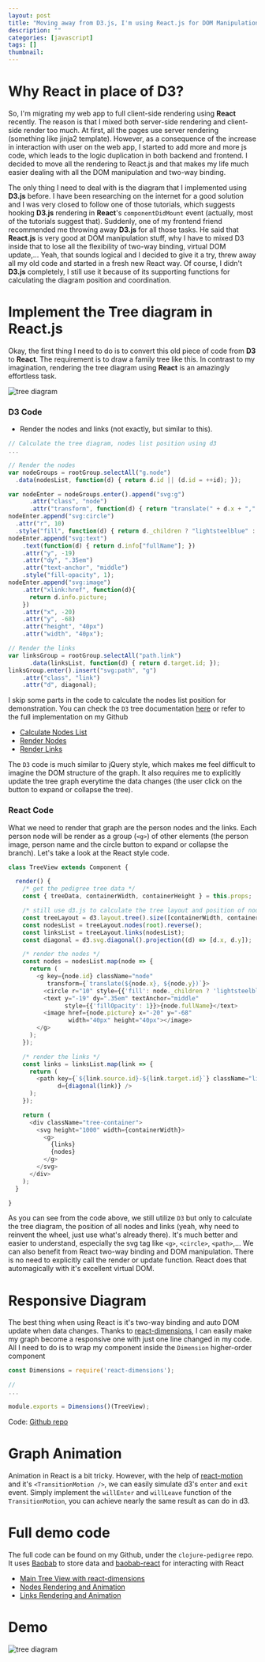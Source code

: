 ```yaml
---
layout: post
title: "Moving away from D3.js, I'm using React.js for DOM Manipulation now"
description: ""
categories: [javascript]
tags: []
thumbnail:
---
```


# Why React in place of D3?

So, I'm migrating my web app to full client-side rendering using **React** recently. The reason is
that I mixed both server-side rendering and client-side render too much. At first, all the pages use
server  rendering (something like jinja2 template). However, as a consequence of the increase in
interaction  with user on the web app, I started to add more and more js code, which leads to the
logic duplication in both backend and frontend. I decided to move all the rendering to React.js and
that makes my life much easier dealing with all the DOM manipulation and two-way binding.

The only
thing I need to deal with is the diagram that I implemented using **D3.js** before. I have been
researching on the internet for a good solution and I was very closed to follow one of those
tutorials, which suggests hooking **D3.js** rendering in **React**'s `componentDidMount` event
(actually, most of the tutorials suggest that). Suddenly, one of my frontend friend recommended me
throwing away **D3.js** for all those tasks. He said that **React.js** is very good at DOM
manipulation stuff, why I have to mixed D3 inside that to lose all the flexibility of two-way
binding, virtual DOM update,... Yeah, that sounds logical and I decided to give it a try, threw away
all my old code and started in a fresh new React way. Of course, I didn't **D3.js** completely, I
still use it because of its supporting functions for calculating the diagram position and
coordination.

# Implement the Tree diagram in React.js

Okay, the first thing I need to do is to convert this old piece of code from **D3** to **React**.
The requirement is to draw a family tree like this.
In contrast to my imagination, rendering the tree diagram using **React** is an amazingly
effortless task.

<!-- more -->

![tree diagram](/files/2016-07-12-moving-away-from-d3js-im-using-reactjs-for-dom-manipulation-now/tree.png)

### D3 Code

- Render the nodes and links (not exactly, but similar to this).

```javascript
// Calculate the tree diagram, nodes list position using d3
...

// Render the nodes
var nodeGroups = rootGroup.selectAll("g.node")
  .data(nodesList, function(d) { return d.id || (d.id = ++id); });

var nodeEnter = nodeGroups.enter().append("svg:g")
      .attr("class", "node")
      .attr("transform", function(d) { return "translate(" + d.x + "," + d.y + ")"; });
nodeEnter.append("svg:circle")
  .attr("r", 10)
  .style("fill", function(d) { return d._children ? "lightsteelblue" : "#fff"; });
nodeEnter.append("svg:text")
    .text(function(d) { return d.info["fullName"]; })
    .attr("y", -19)
    .attr("dy", ".35em")
    .attr("text-anchor", "middle")
    .style("fill-opacity", 1);
nodeEnter.append("svg:image")
    .attr("xlink:href", function(d){
      return d.info.picture;
    })
    .attr("x", -20)
    .attr("y", -68)
    .attr("height", "40px")
    .attr("width", "40px");

// Render the links
var linksGroup = rootGroup.selectAll("path.link")
      .data(linksList, function(d) { return d.target.id; });
linksGroup.enter().insert("svg:path", "g")
    .attr("class", "link")
    .attr("d", diagonal);
```

I skip some parts in the code to
calculate the nodes list position for demonstration. You can check the `D3` tree documentation
[here](https://github.com/d3/d3-hierarchy/blob/master/README.md#tree) or refer to the full
implementation on my Github
- [Calculate Nodes List](https://github.com/tmtxt/clojure-pedigree/blob/c94a97b64eba1ad2cc5eb6d7071c6dc0542e6400/svc.web/js/tree/render.js#L55)
- [Render Nodes](https://github.com/tmtxt/clojure-pedigree/blob/c94a97b64eba1ad2cc5eb6d7071c6dc0542e6400/svc.web/js/tree/nodes.js#L32)
- [Render Links](https://github.com/tmtxt/clojure-pedigree/blob/c94a97b64eba1ad2cc5eb6d7071c6dc0542e6400/svc.web/js/tree/links.js#L16)

The `D3` code is much similar to jQuery style, which makes me feel difficult to imagine the DOM
structure of the graph. It also requires me to explicitly update the tree graph everytime the data
changes (the user click on the button to expand or collapse the tree).

### React Code

What we need to render that graph are the person nodes and the
links. Each person node will be render as a group (`<g>`) of other elements (the person image,
person name and the circle button to expand or collapse the branch). Let's take a look at the React
style code.

```javascript
class TreeView extends Component {

  render() {
    /* get the pedigree tree data */
    const { treeData, containerWidth, containerHeight } = this.props;

    /* still use d3.js to calculate the tree layout and position of nodes, links */
    const treeLayout = d3.layout.tree().size([containerWidth, containerHeight]);
    const nodesList = treeLayout.nodes(root).reverse();
    const linksList = treeLayout.links(nodesList);
    const diagonal = d3.svg.diagonal().projection((d) => [d.x, d.y]);

    /* render the nodes */
    const nodes = nodesList.map(node => {
      return (
        <g key={node.id} className="node"
           transform={`translate(${node.x}, ${node.y})`}>
          <circle r="10" style={{'fill': node._children ? 'lightsteelblue' : '#fff'}} />
          <text y="-19" dy=".35em" textAnchor="middle"
                style={{'fillOpacity': 1}}>{node.fullName}</text>
          <image href={node.picture} x="-20" y="-68"
                 width="40px" height="40px"></image>
        </g>
      );
    });

    /* render the links */
    const links = linksList.map(link => {
      return (
        <path key={`${link.source.id}-${link.target.id}`} className="link"
              d={diagonal(link)} />
      );
    });

    return (
      <div className="tree-container">
        <svg height="1000" width={containerWidth}>
          <g>
            {links}
            {nodes}
          </g>
        </svg>
      </div>
    );
  }

}
```

As you can see from the code above, we still utilize `D3` but only to calculate the tree diagram,
the position of all nodes and links (yeah, why need to reinvent the wheel, just use what's already
there). It's much better and easier to understand, especially the svg tag like `<g>`, `<circle>`,
`<path>`,... We can also benefit from React two-way binding and DOM manipulation. There is no need
to explicitly call the render or update function. React does that automagically with it's excellent
virtual DOM.

# Responsive Diagram

The best thing when using React is it's two-way binding and auto DOM update when data changes.
Thanks to [react-dimensions](https://github.com/digidem/react-dimensions), I can easily make my
graph become a responsive one with just one line changed in my code. All I need to do is to wrap my
component inside the `Dimension` higher-order component

```javascript
const Dimensions = require('react-dimensions');

//
...

module.exports = Dimensions()(TreeView);
```

Code: [Github repo](https://github.com/tmtxt/clojure-pedigree/blob/8e5360bc3f7707cf77d78c322f6d6db3d9cd58a9/dev.frontend/js/pages/tree_view/tree_view.jsx#L45)

# Graph Animation

Animation in React is a bit tricky. However, with the help of
[react-motion](https://github.com/chenglou/react-motion) and it's `<TransitionMotion />`, we can
easily simulate d3's `enter` and `exit` event. Simply implement the `willEnter` and `willLeave`
function of the `TransitionMotion`, you can achieve nearly the same result as can do in d3.


# Full demo code

The full code can be found on my Github, under the `clojure-pedigree` repo. It uses
[Baobab](https://github.com/Yomguithereal/baobab) to store data and
[baobab-react](https://github.com/Yomguithereal/baobab-react) for interacting with React

- [Main Tree View with react-dimensions](https://github.com/tmtxt/clojure-pedigree/blob/8e5360bc3f7707cf77d78c322f6d6db3d9cd58a9/dev.frontend/js/pages/tree_view/tree_view.jsx)
- [Nodes Rendering and Animation](https://github.com/tmtxt/clojure-pedigree/blob/8e5360bc3f7707cf77d78c322f6d6db3d9cd58a9/dev.frontend/js/pages/tree_view/nodes_group.jsx)
- [Links Rendering and Animation](https://github.com/tmtxt/clojure-pedigree/blob/8e5360bc3f7707cf77d78c322f6d6db3d9cd58a9/dev.frontend/js/pages/tree_view/links_group.jsx)

# Demo

![tree diagram](/files/2016-07-12-moving-away-from-d3js-im-using-reactjs-for-dom-manipulation-now/tree.gif)
